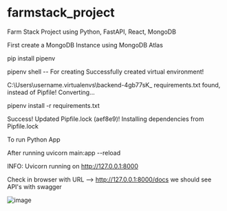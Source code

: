 # farmstack_project
 Farm Stack Project using Python, FastAPI, React, MongoDB
 
 First create a MongoDB Instance using MongoDB Atlas
 
 pip install pipenv

pipenv shell -- For creating Successfully created virtual environment!

C:\Users\username\.virtualenvs\backend-4gb77sK_
requirements.txt found, instead of Pipfile! Converting...

pipenv install -r requirements.txt

Success!
Updated Pipfile.lock (aef8e9)!
Installing dependencies from Pipfile.lock 

To run Python App

After running 
uvicorn main:app --reload

INFO:     Uvicorn running on http://127.0.0.1:8000

Check in browser with URL -->  http://127.0.0.1:8000/docs
 we should see API's with swagger
 
 ![image](https://user-images.githubusercontent.com/10427100/137635868-55601707-2247-484d-895e-086b3659efb5.png)

 
 
